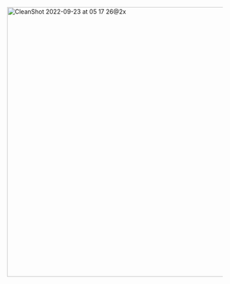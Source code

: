 <img width="629" alt="CleanShot 2022-09-23 at 05 17 26@2x" src="https://user-images.githubusercontent.com/1888355/191842838-c08512bd-aa75-4b65-af95-2232d70ada9d.png">
